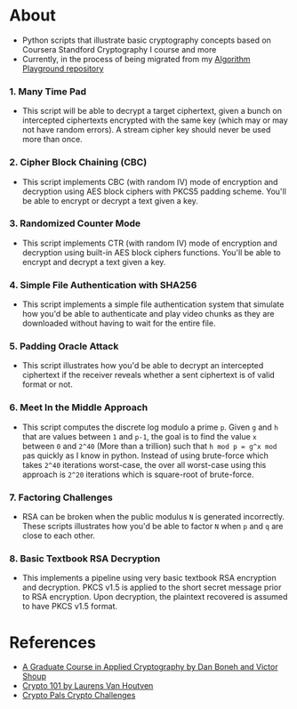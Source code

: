 # About 
- Python scripts that illustrate basic cryptography concepts based on Coursera Standford Cryptography I course and more
- Currently, in the process of being migrated from my [Algorithm Playground repository](https://github.com/mithi/algorithm-playground/tree/master/fifty-days/crypto)

### 1. Many Time Pad
- This script will be able to decrypt a target ciphertext, given a bunch on intercepted ciphertexts encrypted with the same key (which may or may not have random errors). A stream cipher key should never be used more than once. 

### 2. Cipher Block Chaining (CBC) 
-  This script implements CBC (with random IV) mode of encryption and decryption using AES block ciphers with PKCS5 padding scheme. You'll be able to encrypt or decrypt a text given a key.

### 3. Randomized Counter Mode
- This script implements CTR (with random IV) mode of encryption and decryption using built-in AES block ciphers functions. You'll be able to encrypt and decrypt a text given a key.

### 4. Simple File Authentication with SHA256
- This script implements a simple file authentication system that simulate how you'd be able to authenticate and play video chunks as they are downloaded without having to wait for the entire file. 

### 5. Padding Oracle Attack 
- This script illustrates how you'd be able to decrypt an intercepted ciphertext if the receiver reveals whether a sent ciphertext is of valid format or not.
  
### 6.  Meet In the Middle Approach 
- This script computes the discrete log modulo a prime `p`. Given `g` and `h` that are values between `1` and `p-1`, the goal is to find the value `x` between `0` and `2^40` (More than a trillion) such that `h mod p = g^x mod p`as quickly as I know in python. Instead of using brute-force which takes `2^40` iterations worst-case, the over all worst-case using this approach is `2^20` iterations which is square-root of brute-force. 
 
### 7. Factoring Challenges
- RSA can be broken when the public modulus `N` is generated incorrectly.  These scripts illustrates how you'd be able to factor `N` when `p` and `q` are close to each other. 

 ### 8. Basic Textbook RSA Decryption
 - This implements a pipeline using very basic textbook RSA encryption and decryption. PKCS v1.5 is applied to the short secret message prior to RSA encryption. Upon decryption, the plaintext recovered is assumed to have PKCS v1.5 format. 
 
# References
- [A Graduate Course in Applied Cryptography by Dan Boneh and Victor Shoup ](https://toc.cryptobook.us/)
- [Crypto 101 by Laurens Van Houtven](https://www.crypto101.io/)
- [Crypto Pals Crypto Challenges](https://cryptopals.com/)
